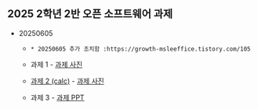 ## 2025 2학년 2반 오픈 소프트웨어 과제

* 20250605

    * `* 20250605 추가 조치함 :https://growth-msleeffice.tistory.com/105`

    * 과제 1 - [과제 사진](https://github.com/202407060/testCollaborators/blob/main/%EC%8A%A4%ED%81%AC%EB%A6%B0%EC%83%B7%202025-06-05%20144725.png)

    * [과제 2 (calc)](https://github.com/202407060/calc) - [과제 사진](https://github.com/202407060/testCollaborators/blob/main/%EA%B3%BC%EC%A0%9C%202.png)
 
    * 과제 3 - [과제 PPT](https://github.com/202407060/testCollaborators/blob/main/202407060%20%EB%B0%95%EC%A7%80%ED%95%9C%20%EC%98%A4%ED%94%88%20%EC%86%8C%ED%94%84%ED%8A%B8%EC%9B%A8%EC%96%B4%20%EA%B3%BC%EC%A0%9C%203.pptx)

